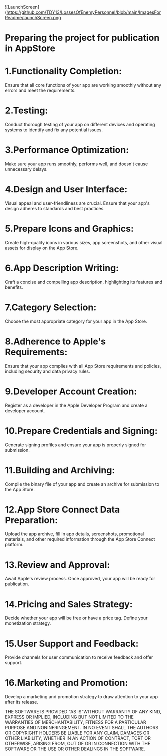 ![LaunchScreen](https://github.com/TDY13/LossesOfEnemyPersonnel/blob/main/ImagesForReadme/launchScreen.png

# Preparing the project for publication in AppStore

# 1.Functionality Completion:
Ensure that all core functions of your app are working smoothly without any errors and meet the requirements.
# 2.Testing:
Conduct thorough testing of your app on different devices and operating systems to identify and fix any potential issues.
# 3.Performance Optimization:
Make sure your app runs smoothly, performs well, and doesn't cause unnecessary delays.
# 4.Design and User Interface:
Visual appeal and user-friendliness are crucial. Ensure that your app's design adheres to standards and best practices.
# 5.Prepare Icons and Graphics:
Create high-quality icons in various sizes, app screenshots, and other visual assets for display on the App Store.
# 6.App Description Writing:
Craft a concise and compelling app description, highlighting its features and benefits.
# 7.Category Selection:
Choose the most appropriate category for your app in the App Store.
# 8.Adherence to Apple's Requirements:
Ensure that your app complies with all App Store requirements and policies, including security and data privacy rules.
# 9.Developer Account Creation:
Register as a developer in the Apple Developer Program and create a developer account.
# 10.Prepare Credentials and Signing:
Generate signing profiles and ensure your app is properly signed for submission.
# 11.Building and Archiving:
Compile the binary file of your app and create an archive for submission to the App Store.
# 12.App Store Connect Data Preparation:
Upload the app archive, fill in app details, screenshots, promotional materials, and other required information through the App Store Connect platform.
# 13.Review and Approval:
Await Apple's review process. Once approved, your app will be ready for publication.
# 14.Pricing and Sales Strategy:
Decide whether your app will be free or have a price tag. Define your monetization strategy.
# 15.User Support and Feedback:
Provide channels for user communication to receive feedback and offer support.
# 16.Marketing and Promotion:
Develop a marketing and promotion strategy to draw attention to your app after its release.

THE SOFTWARE IS PROVIDED "AS IS"WITHOUT WARRANTY OF ANY KIND,
EXPRESS OR
IMPLIED, INCLUDING BUT NOT LIMITED TO THE WARRANTIES OF
MERCHANTABILITY,
FITNESS FOR A PARTICULAR PURPOSE AND NONINFRINGEMENT. IN NO
EVENT SHALL THE
AUTHORS OR COPYRIGHT HOLDERS BE LIABLE FOR ANY CLAIM, DAMAGES
OR OTHER
LIABILITY, WHETHER IN AN ACTION OF CONTRACT, TORT OR OTHERWISE,
ARISING FROM,
OUT OF OR IN CONNECTION WITH THE SOFTWARE OR THE USE OR OTHER
DEALINGS IN THE SOFTWARE.
